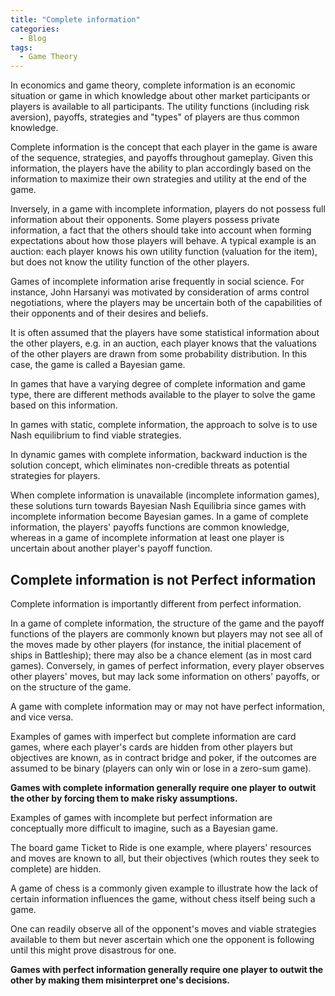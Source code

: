 ```yaml
---
title: "Complete information"
categories:
  - Blog
tags:
  - Game Theory
---
```


In economics and game theory, complete information is an economic situation or game in which knowledge about other market participants or players is available to all participants. The utility functions (including risk aversion), payoffs, strategies and "types" of players are thus common knowledge. 

Complete information is the concept that each player in the game is aware of the sequence, strategies, and payoffs throughout gameplay. Given this information, the players have the ability to plan accordingly based on the information to maximize their own strategies and utility at the end of the game.

Inversely, in a game with incomplete information, players do not possess full information about their opponents. Some players possess private information, a fact that the others should take into account when forming expectations about how those players will behave. A typical example is an auction: each player knows his own utility function (valuation for the item), but does not know the utility function of the other players. 

Games of incomplete information arise frequently in social science. For instance, John Harsanyi was motivated by consideration of arms control negotiations, where the players may be uncertain both of the capabilities of their opponents and of their desires and beliefs.

It is often assumed that the players have some statistical information about the other players, e.g. in an auction, each player knows that the valuations of the other players are drawn from some probability distribution. In this case, the game is called a Bayesian game.

In games that have a varying degree of complete information and game type, there are different methods available to the player to solve the game based on this information. 

In games with static, complete information, the approach to solve is to use Nash equilibrium to find viable strategies. 

In dynamic games with complete information, backward induction is the solution concept, which eliminates non-credible threats as potential strategies for players.

When complete information is unavailable (incomplete information games), these solutions turn towards Bayesian Nash Equilibria since games with incomplete information become Bayesian games. In a game of complete information, the players' payoffs functions are common knowledge, whereas in a game of incomplete information at least one player is uncertain about another player's payoff function. 

<h2>Complete information is not Perfect information</h2>

Complete information is importantly different from perfect information.

In a game of complete information, the structure of the game and the payoff functions of the players are commonly known but players may not see all of the moves made by other players (for instance, the initial placement of ships in Battleship); there may also be a chance element (as in most card games). Conversely, in games of perfect information, every player observes other players' moves, but may lack some information on others' payoffs, or on the structure of the game.

A game with complete information may or may not have perfect information, and vice versa.

Examples of games with imperfect but complete information are card games, where each player's cards are hidden from other players but objectives are known, as in contract bridge and poker, if the outcomes are assumed to be binary (players can only win or lose in a zero-sum game).

<b>Games with complete information generally require one player to outwit the other by forcing them to make risky assumptions.</b>

Examples of games with incomplete but perfect information are conceptually more difficult to imagine, such as a Bayesian game. 

The board game Ticket to Ride is one example, where players' resources and moves are known to all, but their objectives (which routes they seek to complete) are hidden. 

A game of chess is a commonly given example to illustrate how the lack of certain information influences the game, without chess itself being such a game. 

One can readily observe all of the opponent's moves and viable strategies available to them but never ascertain which one the opponent is following until this might prove disastrous for one. 

<b>Games with perfect information generally require one player to outwit the other by making them misinterpret one's decisions.</b>